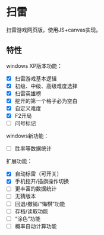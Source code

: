 # 扫雷
扫雷游戏网页版，使用JS+canvas实现。

## 特性
windows XP版本功能：
- [x] 扫雷游戏基本逻辑
- [x] 初级、中级、高级难度选择
- [x] 扫雷英雄榜
- [x] 挖开的第一个格子必为空白
- [x] 自定义难度
- [x] F2开局
- [ ] 问号标记

windows新功能：
- [ ] 胜率等数据统计

扩展功能：
- [x] 自动标雷（可开关）
- [x] 手机挖开/插旗操作切换
- [ ] 更丰富的数据统计
- [ ] 无猜版本
- [ ] 回退/撤销/“悔棋”功能
- [ ] 存档/读取功能
- [ ] “涂色”功能
- [ ] 概率自动计算功能
